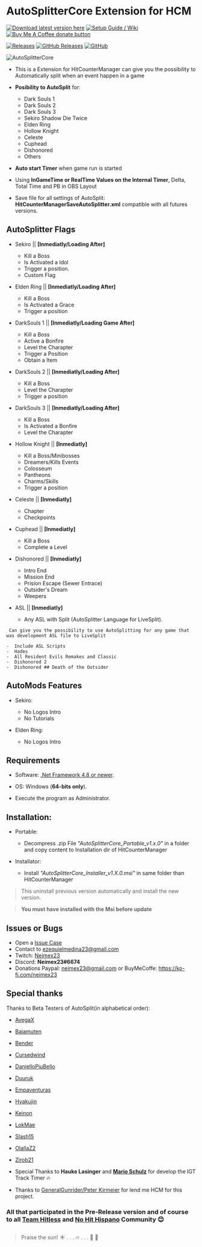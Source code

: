 # **AutoSplitterCore Extension for HCM**
[![Download latest version here](https://img.shields.io/badge/-Download%20latest%20version%20here-brightgreen?longCache=true&style=for-the-badge)](../../releases/latest)
[![Setup Guide / Wiki](https://img.shields.io/badge/-Setup%20Guide%20%2F%20Wiki-blue?longCache=true&style=for-the-badge)](../../wiki)
<a href="https://ko-fi.com/neimex23" title="Donate to this project using Buy Me A Coffee"><img src="https://img.shields.io/badge/buy%20me%20a%20coffee-donate-yellow.svg?style=for-the-badge" alt="Buy Me A Coffee donate button" /></a>

[![Releases](https://img.shields.io/github/release/neimex23/HitCounterManager.svg?label=Latest%20release:&longCache=true&style=for-the-badge&colorB=0088FF)](../../releases/latest)
[![GitHub Releases](https://img.shields.io/github/downloads/neimex23/HitCounterManager/total.svg?label=Downloads:&longCache=true&style=for-the-badge&colorB=0088FF)](../../releases)
[![GitHub](https://img.shields.io/github/license/neimex23/HitCounterManager.svg?label=License:&longCache=true&style=for-the-badge&colorB=0088FF)](LICENSE)

![AutoSplitterCore](https://github.com/neimex23/HitCounterManager/blob/master/Images/Wiki/AutoSplitterCore.png)

* This is a Extension for HitCounterManager can give you the possibility to Automatically split when an event happen in a game

* **Posibility to AutoSplit** for:
	- Dark Souls 1
	- Dark Souls 2
	- Dark Souls 3
	- Sekiro Shadow Die Twice
	- Elden Ring
	- Hollow Knight
	- Celeste
	- Cuphead
	- Dishonored
	- Others

* **Auto start Timer** when game run is started

* Using **InGameTime or RealTime Values on the Internal Timer**, Delta, Total Time and PB in OBS Layout

* Save file for all settings of AutoSplit: **HitCounterManagerSaveAutoSplitter.xml** compatible with all futures versions.

## AutoSplitter Flags

- Sekiro || **[Inmediatly/Loading After]**
	- Kill a Boss
	- Is Activated a Idol
	- Trigger a position.
	- Custom Flag


- Elden Ring || **[Inmediatly/Loading After]**
	- Kill a Boss
	- Is Activated a Grace
	- Trigger a position


- DarkSouls 1 || **[Inmediatly/Loading Game After]**
	- Kill a Boss
	- Active a Bonfire
	- Level the Charapter
	- Trigger a Position
	- Obtain a Item


- DarkSouls 2 || **[Inmediatly/Loading After]**
	- Kill a Boss
	- Level the Charapter
	- Trigger a position


- DarkSouls 3 || **[Inmediatly/Loading After]**
	 - Kill a Boss
	- Is Activated a Bonfire
	- Level the Charapter
	

- Hollow Knight || **[Inmediatly]**
	- Kill a Boss/Minibosses
	- Dreamers/Kills Events
	- Colosseum
	- Pantheons
	- Charms/Skills
	- Trigger a position


- Celeste || **[Inmediatly]**
	- Chapter
	- Checkpoints


- Cuphead || **[Inmediatly]**
	- Kill a Boss
	- Complete a Level


- Dishonored || **[Inmediatly]**
	- Intro End
	- Mission End
	- Prision Escape (Sewer Entrace)
	- Outsider's Dream
	- Weepers


- ASL || **[Inmediatly]**
	- Any ASL with Split (AutoSplitter Language for LiveSplit).

` Can give you the possibility to use AutoSplitting for any game that was development ASL file to LiveSplit`

	-  Include ASL Scripts
	-  Hades
	-  All Resident Evils Remakes and Classic
	-  Dishonored 2
	-  Dishonored ## Death of the Outsider


## AutoMods Features

- Sekiro:
	- No Logos Intro
	- No Tutorials

- Elden Ring:
	- No Logos Intro


## Requirements

* Software: [.Net Framework 4.8 or newer](https://dotnet.microsoft.com/en-us/download/dotnet-framework).

* OS: Windows (**64-bits only**).

* Execute the program as Administrator.


## Installation:

- Portable:
	- Decompress .zip File _"AutoSplitterCore_Portable_v1.x.0"_ in a folder and copy content to Installation dir of HitCounterManager

- Installator:
	- Install _"AutoSplitterCore_Installer_v1.X.0.msi"_ in same folder than HitCounterManager

> This uninstall previous version automatically and install the new version.

>  **You must have installed with the Msi before update**



## Issues or Bugs

* Open a [Issue Case](https://github.com/neimex23/HitCounterManager/issues)
* Contact to <ezequielmedina23@gmail.com>
* Twitch: [Neimex23](https://www.twitch.tv/neimex23)
* Discord: **Neimex23#6674**
* Donations Paypal: <neimex23@gmail.com> or BuyMeCoffe: <https://ko-fi.com/neimex23>

  

## Special thanks

Thanks to Beta Testers of AutoSplit(in alphabetical order):

* [AvegaX](https://www.twitch.tv/avegax)
* [Bajamuten](https://www.twitch.tv/bajamuten)
* [Bender](https://www.twitch.tv/BenderzGreat)
* [Cursedwind](https://www.twitch.tv/cursedwind)
* [DanielloPiuBello](https://www.twitch.tv/daniellopiubello)
* [Duuruk](https://www.twitch.tv/disabled_dogs)
* [Empaventuras](https://www.twitch.tv/empaventuras)
* [Hyakujin](https://www.twitch.tv/hyakujin)
* [Keinon](https://www.twitch.tv/soykeinon)
* [LokMae](https://www.twitch.tv/lokmae)
* [Slash15](https://www.twitch.tv/slash15_)
* [OlallaZ2](https://www.twitch.tv/olallaz2)
* [Zirob21](https://www.twitch.tv/zirob21)


* Special Thanks to **Hauke Lasinger** and **[Mario Schulz](https://www.twitch.tv/D4rn4S)** for develop the IGT Track Timer :fire:

* Thanks to [GeneralGunrider/Peter Kirmeier](https://www.twitch.tv/generalgunrider) for lend me HCM for this project.



### All that participated in the Pre-Release version and of course to all **[Team Hitless](https://discord.gg/4E7cSK7) and [No Hit Hispano](https://discord.gg/ntygnch)** Community :blush:


##

> Praise the sun! :sunny: . . . :fire: . . . :running: :dash:

